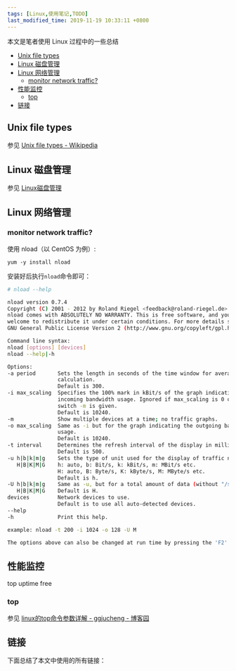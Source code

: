 ```yaml
---
tags: [Linux,使用笔记,TODO]
last_modified_time: 2019-11-19 10:33:11 +0800
---
```


本文是笔者使用 Linux 过程中的一些总结

<p id="markdown-toc"></p>
<!-- vim-markdown-toc GFM -->

* [Unix file types](#unix-file-types)
* [Linux 磁盘管理](#linux-磁盘管理)
* [Linux 网络管理](#linux-网络管理)
  * [monitor network traffic?](#monitor-network-traffic)
* [性能监控](#性能监控)
  * [top](#top)
* [链接](#链接)

<!-- vim-markdown-toc -->

## Unix file types
参见 [Unix file types - Wikipedia](https://en.wikipedia.org/wiki/Unix_file_types)

## Linux 磁盘管理

参见 [Linux磁盘管理](https://wsxq2.55555.io/blog/2019/03/19/Linux磁盘管理)

## Linux 网络管理
### monitor network traffic?
使用 nload（以 CentOS 为例）:

```
yum -y install nload
```

安装好后执行`nload`命令即可：
```bash
# nload --help

nload version 0.7.4
Copyright (C) 2001 - 2012 by Roland Riegel <feedback@roland-riegel.de>
nload comes with ABSOLUTELY NO WARRANTY. This is free software, and you are
welcome to redistribute it under certain conditions. For more details see the
GNU General Public License Version 2 (http://www.gnu.org/copyleft/gpl.html).

Command line syntax:
nload [options] [devices]
nload --help|-h

Options:
-a period       Sets the length in seconds of the time window for average
                calculation.
                Default is 300.
-i max_scaling  Specifies the 100% mark in kBit/s of the graph indicating the
                incoming bandwidth usage. Ignored if max_scaling is 0 or the
                switch -m is given.
                Default is 10240.
-m              Show multiple devices at a time; no traffic graphs.
-o max_scaling  Same as -i but for the graph indicating the outgoing bandwidth
                usage.
                Default is 10240.
-t interval     Determines the refresh interval of the display in milliseconds.
                Default is 500.
-u h|b|k|m|g    Sets the type of unit used for the display of traffic numbers.
   H|B|K|M|G    h: auto, b: Bit/s, k: kBit/s, m: MBit/s etc.
                H: auto, B: Byte/s, K: kByte/s, M: MByte/s etc.
                Default is h.
-U h|b|k|m|g    Same as -u, but for a total amount of data (without "/s").
   H|B|K|M|G    Default is H.
devices         Network devices to use.
                Default is to use all auto-detected devices.
--help
-h              Print this help.

example: nload -t 200 -i 1024 -o 128 -U M

The options above can also be changed at run time by pressing the 'F2' key.
```

## 性能监控
top uptime free

### top
参见 [linux的top命令参数详解 - ggjucheng - 博客园](https://www.cnblogs.com/ggjucheng/archive/2012/01/08/2316399.html)



## 链接
下面总结了本文中使用的所有链接：

<!-- link start -->

<!-- link end -->
